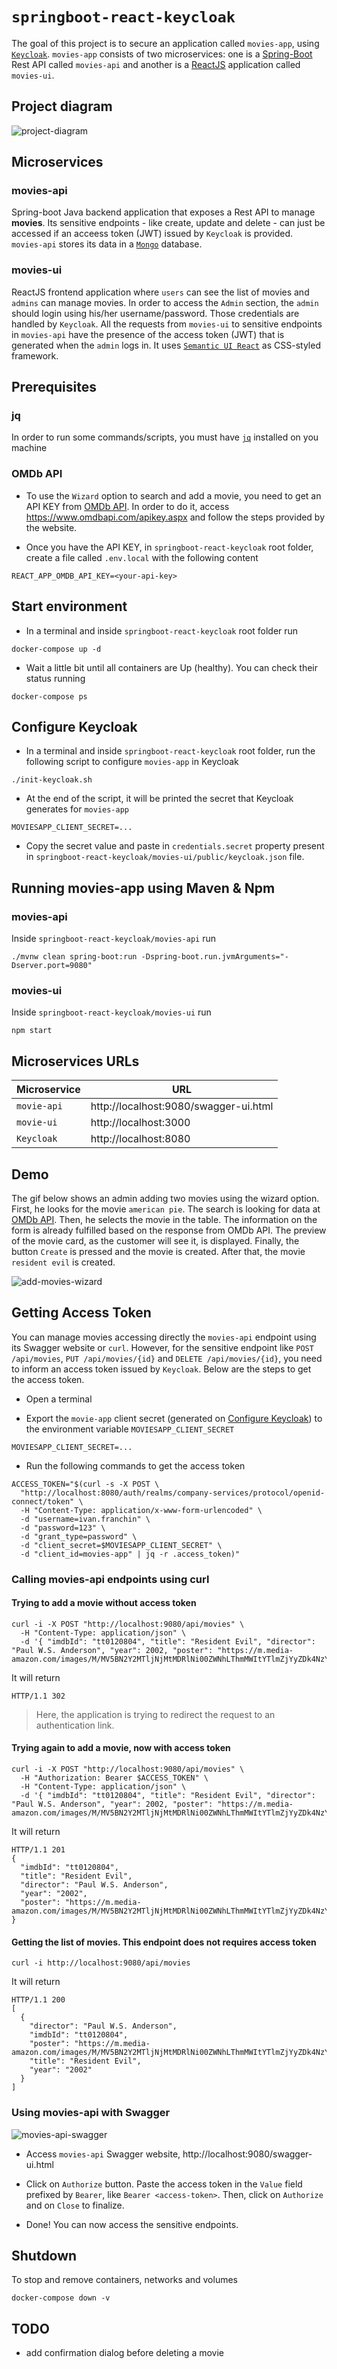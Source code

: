 # `springboot-react-keycloak`

The goal of this project is to secure an application called `movies-app`, using [`Keycloak`](https://www.keycloak.org/). `movies-app` consists of two microservices: one is a [Spring-Boot](https://spring.io/projects/spring-boot) Rest API called `movies-api` and another is a [ReactJS](https://reactjs.org/) application called `movies-ui`.

## Project diagram

![project-diagram](images/project-diagram.png)

## Microservices

### movies-api

Spring-boot Java backend application that exposes a Rest API to manage **movies**. Its sensitive endpoints - like create, update and delete - can just be accessed if an acceess token (JWT) issued by `Keycloak` is provided. `movies-api` stores its data in a [`Mongo`](https://www.mongodb.com/) database.

### movies-ui

ReactJS frontend application where `users` can see the list of movies and `admins` can manage movies. In order to access the `Admin` section, the `admin` should login using his/her username/password. Those credentials are handled by `Keycloak`. All the requests from `movies-ui` to sensitive endpoints in `movies-api` have the presence of the access token (JWT) that is generated when the `admin` logs in. It uses [`Semantic UI React`](https://react.semantic-ui.com/) as CSS-styled framework.

## Prerequisites

### jq

In order to run some commands/scripts, you must have [`jq`](https://stedolan.github.io/jq) installed on you machine

### OMDb API

- To use the `Wizard` option to search and add a movie, you need to get an API KEY from [OMDb API](https://www.omdbapi.com/). In order to do it, access https://www.omdbapi.com/apikey.aspx and follow the steps provided by the website.

- Once you have the API KEY, in `springboot-react-keycloak` root folder, create a file called `.env.local` with the following content
```
REACT_APP_OMDB_API_KEY=<your-api-key>
```

## Start environment

- In a terminal and inside `springboot-react-keycloak` root folder run
```
docker-compose up -d
```

- Wait a little bit until all containers are Up (healthy). You can check their status running
```
docker-compose ps
```

## Configure Keycloak

- In a terminal and inside `springboot-react-keycloak` root folder, run the following script to configure `movies-app` in Keycloak
```
./init-keycloak.sh
```

- At the end of the script, it will be printed the secret that Keycloak generates for `movies-app`
```
MOVIESAPP_CLIENT_SECRET=...
```

- Copy the secret value and paste in `credentials.secret` property present in `springboot-react-keycloak/movies-ui/public/keycloak.json` file.

## Running movies-app using Maven & Npm

### movies-api

Inside `springboot-react-keycloak/movies-api` run
```
./mvnw clean spring-boot:run -Dspring-boot.run.jvmArguments="-Dserver.port=9080"
```

### movies-ui

Inside `springboot-react-keycloak/movies-ui` run
```
npm start
```

## Microservices URLs

| Microservice | URL                                   |
| ------------ | ------------------------------------- |
| `movie-api`  | http://localhost:9080/swagger-ui.html |
| `movie-ui`   | http://localhost:3000                 |
| `Keycloak`   | http://localhost:8080                 |

## Demo

The gif below shows an admin adding two movies using the wizard option. First, he looks for the movie `american pie`. The search is looking for data at [OMDb API](https://www.omdbapi.com/). Then, he selects the movie in the table. The information on the form is already fulfilled based on the response from OMDb API. The preview of the movie card, as the customer will see it, is displayed. Finally, the button `Create` is pressed and the movie is created. After that, the movie `resident evil` is created.

![add-movies-wizard](images/add-movies-wizard.gif)

## Getting Access Token

You can manage movies accessing directly the `movies-api` endpoint using its Swagger website or `curl`. However, for the sensitive endpoint like `POST /api/movies`, `PUT /api/movies/{id}` and `DELETE /api/movies/{id}`, you need to inform an access token issued by `Keycloak`. Below are the steps to get the access token.

- Open a terminal

- Export the `movie-app` client secret (generated on [Configure Keycloak](https://github.com/ivangfr/springboot-react-keycloak#configure-keycloak)) to the environment variable `MOVIESAPP_CLIENT_SECRET`
```
MOVIESAPP_CLIENT_SECRET=...
```

- Run the following commands to get the access token
```
ACCESS_TOKEN="$(curl -s -X POST \
  "http://localhost:8080/auth/realms/company-services/protocol/openid-connect/token" \
  -H "Content-Type: application/x-www-form-urlencoded" \
  -d "username=ivan.franchin" \
  -d "password=123" \
  -d "grant_type=password" \
  -d "client_secret=$MOVIESAPP_CLIENT_SECRET" \
  -d "client_id=movies-app" | jq -r .access_token)"
```

### Calling movies-api endpoints using curl

#### Trying to add a movie without access token
```
curl -i -X POST "http://localhost:9080/api/movies" \
  -H "Content-Type: application/json" \
  -d '{ "imdbId": "tt0120804", "title": "Resident Evil", "director": "Paul W.S. Anderson", "year": 2002, "poster": "https://m.media-amazon.com/images/M/MV5BN2Y2MTljNjMtMDRlNi00ZWNhLThmMWItYTlmZjYyZDk4NzYxXkEyXkFqcGdeQXVyNjQ2MjQ5NzM@._V1_SX300.jpg"}'
```

It will return
```
HTTP/1.1 302
```
> Here, the application is trying to redirect the request to an authentication link.

#### Trying again to add a movie, now with access token
```
curl -i -X POST "http://localhost:9080/api/movies" \
  -H "Authorization: Bearer $ACCESS_TOKEN" \
  -H "Content-Type: application/json" \
  -d '{ "imdbId": "tt0120804", "title": "Resident Evil", "director": "Paul W.S. Anderson", "year": 2002, "poster": "https://m.media-amazon.com/images/M/MV5BN2Y2MTljNjMtMDRlNi00ZWNhLThmMWItYTlmZjYyZDk4NzYxXkEyXkFqcGdeQXVyNjQ2MjQ5NzM@._V1_SX300.jpg"}'
```

It will return
```
HTTP/1.1 201
{
  "imdbId": "tt0120804",
  "title": "Resident Evil",
  "director": "Paul W.S. Anderson",
  "year": "2002",
  "poster": "https://m.media-amazon.com/images/M/MV5BN2Y2MTljNjMtMDRlNi00ZWNhLThmMWItYTlmZjYyZDk4NzYxXkEyXkFqcGdeQXVyNjQ2MjQ5NzM@._V1_SX300.jpg"
}
```

#### Getting the list of movies. This endpoint does not requires access token
```
curl -i http://localhost:9080/api/movies
```

It will return
```
HTTP/1.1 200
[
  {
    "director": "Paul W.S. Anderson",
    "imdbId": "tt0120804",
    "poster": "https://m.media-amazon.com/images/M/MV5BN2Y2MTljNjMtMDRlNi00ZWNhLThmMWItYTlmZjYyZDk4NzYxXkEyXkFqcGdeQXVyNjQ2MjQ5NzM@._V1_SX300.jpg",
    "title": "Resident Evil",
    "year": "2002"
  }
]
```

### Using movies-api with Swagger

![movies-api-swagger](images/movies-api-swagger.png)

- Access `movies-api` Swagger website, http://localhost:9080/swagger-ui.html

- Click on `Authorize` button. Paste the access token in the `Value` field prefixed by `Bearer`, like `Bearer <access-token>`. Then, click on `Authorize` and on `Close` to finalize.

- Done! You can now access the sensitive endpoints.

## Shutdown

To stop and remove containers, networks and volumes
```
docker-compose down -v
```

## TODO

- add confirmation dialog before deleting a movie
